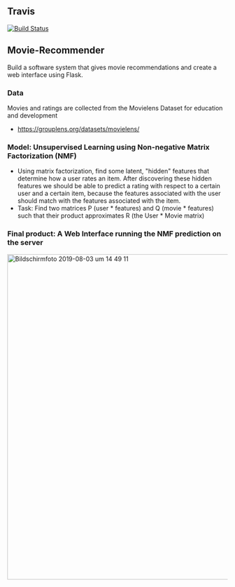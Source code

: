 ## Travis
[![Build Status](https://travis-ci.com/leona-ha/Movie-Recommender.svg?branch=master)](https://travis-ci.com/leona-ha/Movie-Recommender)

## Movie-Recommender
Build a software system that gives movie recommendations and create a web interface using Flask.

### Data
Movies and ratings are collected from the Movielens Dataset for education and development
* https://grouplens.org/datasets/movielens/

### Model: Unsupervised Learning using Non-negative Matrix Factorization (NMF)
* Using matrix factorization, find some latent, "hidden" features that determine how a user rates an item.
After discovering these hidden features we should be able to predict a rating with respect to a certain user and a certain item, because the features associated with the user should match with the features associated with the item.
* Task: Find two matrices P (user * features) and Q (movie * features) such that their product approximates R (the User * Movie matrix)

### Final product: A Web Interface running the NMF prediction on the server
<img width="744" alt="Bildschirmfoto 2019-08-03 um 14 49 11" src="https://user-images.githubusercontent.com/50407361/62412319-fea51e00-b600-11e9-937a-ed3a8978e474.png">
